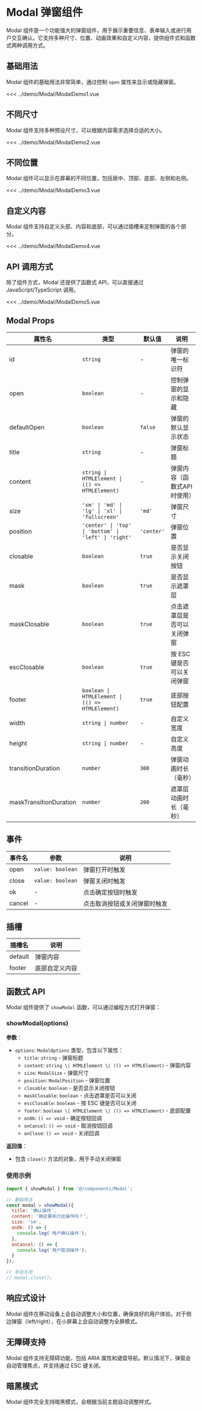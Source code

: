 # Modal 弹窗组件

Modal 组件是一个功能强大的弹窗组件，用于展示重要信息、表单输入或进行用户交互确认。它支持多种尺寸、位置、动画效果和自定义内容，提供组件式和函数式两种调用方式。

## 基础用法

Modal 组件的基础用法非常简单，通过控制 `open` 属性来显示或隐藏弹窗。

<script setup>
import ModalDemo1 from "/demo/Modal/ModalDemo1.vue";
import ModalDemo2 from "/demo/Modal/ModalDemo2.vue";
import ModalDemo3 from "/demo/Modal/ModalDemo3.vue";
import ModalDemo4 from "/demo/Modal/ModalDemo4.vue";
import ModalDemo5 from "/demo/Modal/ModalDemo5.vue";
</script>

<Demo>
<ModalDemo1/>
</Demo>

<CollapsibleCode>

<<< ../demo/Modal/ModalDemo1.vue

</CollapsibleCode>

## 不同尺寸

Modal 组件支持多种预设尺寸，可以根据内容需求选择合适的大小。

<Demo>
<ModalDemo2/>
</Demo>

<CollapsibleCode>

<<< ../demo/Modal/ModalDemo2.vue

</CollapsibleCode>

## 不同位置

Modal 组件可以显示在屏幕的不同位置，包括居中、顶部、底部、左侧和右侧。

<Demo>
<ModalDemo3/>
</Demo>

<CollapsibleCode>

<<< ../demo/Modal/ModalDemo3.vue

</CollapsibleCode>

## 自定义内容

Modal 组件支持自定义头部、内容和底部，可以通过插槽来定制弹窗的各个部分。

<Demo>
<ModalDemo4/>
</Demo>

<CollapsibleCode>

<<< ../demo/Modal/ModalDemo4.vue

</CollapsibleCode>

## API 调用方式

除了组件方式，Modal 还提供了函数式 API，可以直接通过 JavaScript/TypeScript 调用。

<Demo>
<ModalDemo5/>
</Demo>

<CollapsibleCode>

<<< ../demo/Modal/ModalDemo5.vue

</CollapsibleCode>

## Modal Props

| 属性名 | 类型 | 默认值 | 说明 |
| --- | --- | --- | --- |
| id | `string` | - | 弹窗的唯一标识符 |
| open | `boolean` | - | 控制弹窗的显示和隐藏 |
| defaultOpen | `boolean` | `false` | 弹窗的默认显示状态 |
| title | `string` | - | 弹窗标题 |
| content | `string \| HTMLElement \| (() => HTMLElement)` | - | 弹窗内容（函数式API时使用） |
| size | `'sm' \| 'md' \| 'lg' \| 'xl' \| 'fullscreen'` | `'md'` | 弹窗尺寸 |
| position | `'center' \| 'top' \| 'bottom' \| 'left' \| 'right'` | `'center'` | 弹窗位置 |
| closable | `boolean` | `true` | 是否显示关闭按钮 |
| mask | `boolean` | `true` | 是否显示遮罩层 |
| maskClosable | `boolean` | `true` | 点击遮罩层是否可以关闭弹窗 |
| escClosable | `boolean` | `true` | 按 ESC 键是否可以关闭弹窗 |
| footer | `boolean \| HTMLElement \| (() => HTMLElement)` | `true` | 底部按钮配置 |
| width | `string \| number` | - | 自定义宽度 |
| height | `string \| number` | - | 自定义高度 |
| transitionDuration | `number` | `300` | 弹窗动画时长（毫秒） |
| maskTransitionDuration | `number` | `200` | 遮罩层动画时长（毫秒） |

## 事件

| 事件名 | 参数 | 说明 |
| --- | --- | --- |
| open | `value: boolean` | 弹窗打开时触发 |
| close | `value: boolean` | 弹窗关闭时触发 |
| ok | - | 点击确定按钮时触发 |
| cancel | - | 点击取消按钮或关闭弹窗时触发 |

## 插槽

| 插槽名 | 说明 |
| --- | --- |
| default | 弹窗内容 |
| footer | 底部自定义内容 |

## 函数式 API

Modal 组件提供了 `showModal` 函数，可以通过编程方式打开弹窗：

### showModal(options)

**参数**：
- `options`: `ModalOptions` 类型，包含以下属性：
  - `title`: `string` - 弹窗标题
  - `content`: `string \| HTMLElement \| (() => HTMLElement)` - 弹窗内容
  - `size`: `ModalSize` - 弹窗尺寸
  - `position`: `ModalPosition` - 弹窗位置
  - `closable`: `boolean` - 是否显示关闭按钮
  - `maskClosable`: `boolean` - 点击遮罩是否可以关闭
  - `escClosable`: `boolean` - 按 ESC 键是否可以关闭
  - `footer`: `boolean \| HTMLElement \| (() => HTMLElement)` - 底部配置
  - `onOk`: `() => void` - 确定按钮回调
  - `onCancel`: `() => void` - 取消按钮回调
  - `onClose`: `() => void` - 关闭回调

**返回值**：
- 包含 `close()` 方法的对象，用于手动关闭弹窗

### 使用示例

```javascript
import { showModal } from '@/components/Modal';

// 基础用法
const modal = showModal({
  title: '确认操作',
  content: '确定要执行此操作吗？',
  size: 'sm',
  onOk: () => {
    console.log('用户确认操作');
  },
  onCancel: () => {
    console.log('用户取消操作');
  }
});

// 手动关闭
// modal.close();
```

## 响应式设计

Modal 组件在移动设备上会自动调整大小和位置，确保良好的用户体验。对于侧边弹窗（left/right），在小屏幕上会自动调整为全屏模式。

## 无障碍支持

Modal 组件支持无障碍功能，包括 ARIA 属性和键盘导航。默认情况下，弹窗会自动管理焦点，并支持通过 ESC 键关闭。

## 暗黑模式

Modal 组件完全支持暗黑模式，会根据当前主题自动调整样式。